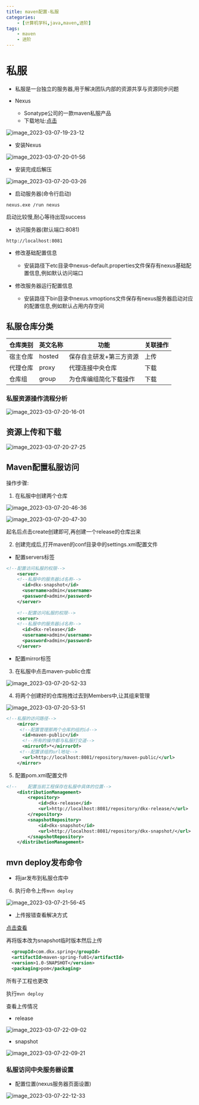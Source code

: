 ```yaml
---
title: maven配置-私服
categories:
    - [计算机学科,java,maven,进阶]
tags:
    - maven
    - 进阶
---
```


# 私服

- 私服是一台独立的服务器,用于解决团队内部的资源共享与资源同步问题

- Nexus
    - Sonatype公司的一款maven私服产品
    - 下载地址:[点击](https://help.sonatype.com/repomanager3/download)

![image_2023-03-07-19-23-12](https://raw.githubusercontent.com/PigPigLetsGo/imeages/master/image_2023-03-07-19-23-12.png)

- 安装Nexus

![image_2023-03-07-20-01-56](https://raw.githubusercontent.com/PigPigLetsGo/imeages/master/image_2023-03-07-20-01-56.png)

- 安装完成后解压

![image_2023-03-07-20-03-26](https://raw.githubusercontent.com/PigPigLetsGo/imeages/master/image_2023-03-07-20-03-26.png)

- 启动服务器(命令行启动)

```
nexus.exe /run nexus
```

启动比较慢,耐心等待出现success

- 访问服务器(默认端口:8081)

```
http://localhost:8081
```

- 修改基础配置信息
    - 安装路径下etc目录中nexus-default.properties文件保存有nexus基础配置信息,例如默认访问端口

- 修改服务器运行配置信息
    - 安装路径下bin目录中nexus.vmoptions文件保存有nexus服务器启动对应的配置信息,例如默认占用内存空间

## 私服仓库分类

| 仓库类别 | 英文名称 | 功能                    | 关联操作 |
|----------|----------|-------------------------|----------|
| 宿主仓库 | hosted   | 保存自主研发+第三方资源 | 上传     |
| 代理仓库 | proxy    | 代理连接中央仓库        | 下载     |
| 仓库组   | group    | 为仓库编组简化下载操作  | 下载     |

### 私服资源操作流程分析

![image_2023-03-07-20-16-01](https://raw.githubusercontent.com/PigPigLetsGo/imeages/master/image_2023-03-07-20-16-01.png)

## 资源上传和下载

![image_2023-03-07-20-27-25](https://raw.githubusercontent.com/PigPigLetsGo/imeages/master/image_2023-03-07-20-27-25.png)

## Maven配置私服访问

操作步骤:

1. 在私服中创建两个仓库

![image_2023-03-07-20-46-36](https://raw.githubusercontent.com/PigPigLetsGo/imeages/master/image_2023-03-07-20-46-36.png)

![image_2023-03-07-20-47-30](https://raw.githubusercontent.com/PigPigLetsGo/imeages/master/image_2023-03-07-20-47-30.png)

起名后点击create创建即可,再创建一个release的仓库出来

2. 创建完成后,打开maven的conf目录中的settings.xml配置文件
- 配置servers标签

```xml
<!--配置访问私服的权限-->
	<server>
	<!--私服中的服务器id名称-->
      <id>dkx-snapshot</id>
      <username>admin</username>
      <password>admin</password>
    </server>
	
	<!--配置访问私服的权限-->
	<server>
	<!--私服中的服务器id名称-->
      <id>dkx-release</id>
      <username>admin</username>
      <password>admin</password>
    </server>
```

- 配置mirror标签

3. 在私服中点击maven-public仓库

![image_2023-03-07-20-52-33](https://raw.githubusercontent.com/PigPigLetsGo/imeages/master/image_2023-03-07-20-52-33.png)

4. 将两个创建好的仓库拖拽过去到Members中,让其组来管理

![image_2023-03-07-20-53-51](https://raw.githubusercontent.com/PigPigLetsGo/imeages/master/image_2023-03-07-20-53-51.png)

```xml
<!--私服的访问路径-->
	<mirror>
     <!--配置管理那两个仓库的组的id-->
	  <id>maven-public</id>
	  <!--所有的操作都与私服打交道-->
	  <mirrorOf>*</mirrorOf>
     <!--配置该组的url地址-->
	  <url>http://localhost:8081/repository/maven-public/</url>
	</mirror>
```

5. 配置pom.xml配置文件

```xml
<!--    配置当前工程保存在私服中具体的位置-->
    <distributionManagement>
        <repository>
            <id>dkx-release</id>
            <url>http://localhost:8081/repository/dkx-release/</url>
        </repository>
        <snapshotRepository>
            <id>dkx-snapshot</id>
            <url>http://localhost:8081/repository/dkx-snapshot/</url>
        </snapshotRepository>
    </distributionManagement>
```

## mvn deploy发布命令

- 将jar发布到私服仓库中

6. 执行命令上传`mvn deploy` 

![image_2023-03-07-21-56-45](https://raw.githubusercontent.com/PigPigLetsGo/imeages/master/image_2023-03-07-21-56-45.png)

- 上传报错查看解决方式

[点击查看](../问题/私服上传报错.md)

再将版本改为snapshot临时版本然后上传

```xml
  <groupId>com.dkx.spring</groupId>
  <artifactId>maven-spring-fu01</artifactId>
  <version>1.0-SNAPSHOT</version>
  <packaging>pom</packaging>
```

所有子工程也更改

执行`mvn deploy` 

查看上传情况

- release

![image_2023-03-07-22-09-02](https://raw.githubusercontent.com/PigPigLetsGo/imeages/master/image_2023-03-07-22-09-02.png)

- snapshot

![image_2023-03-07-22-09-21](https://raw.githubusercontent.com/PigPigLetsGo/imeages/master/image_2023-03-07-22-09-21.png)

### 私服访问中央服务器设置

- 配置位置(nexus服务器页面设置)

![image_2023-03-07-22-12-33](https://raw.githubusercontent.com/PigPigLetsGo/imeages/master/image_2023-03-07-22-12-33.png)
